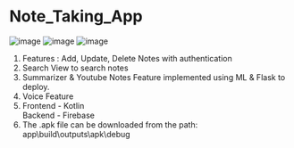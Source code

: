 # Note_Taking_App
![image](https://github.com/Krishnabh-Das/Super-Note/assets/116840384/7f8395e5-0fd8-4319-a8c9-1e1a4da93cbf)
![image](https://github.com/Krishnabh-Das/Super-Note/assets/116840384/cc1e9230-9cca-4b03-8040-e6c88ecf3bd7)
![image](https://github.com/Krishnabh-Das/Super-Note/assets/116840384/553b24d9-1e83-4406-980e-414c20ecc626)

1. Features : Add, Update, Delete Notes with authentication
2. Search View to search notes
3. Summarizer & Youtube Notes Feature implemented using ML & Flask to deploy.
4. Voice Feature
5. Frontend - Kotlin \
   Backend  - Firebase
6. The .apk file can be downloaded from the path: \
   app\build\outputs\apk\debug
